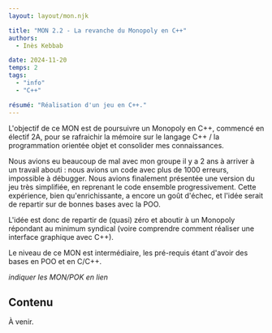 ```yaml
---
layout: layout/mon.njk

title: "MON 2.2 - La revanche du Monopoly en C++"
authors:
  - Inès Kebbab

date: 2024-11-20
temps: 2
tags:
  - "info"
  - "C++"

résumé: "Réalisation d'un jeu en C++."
---
```


L'objectif de ce MON est de poursuivre un Monopoly en C++, commencé en électif 2A, pour se rafraichir la mémoire sur le langage C++ / la programmation orientée objet et consolider mes connaissances.

Nous avions eu beaucoup de mal avec mon groupe il y a 2 ans à arriver à un travail abouti : nous avions un code avec plus de 1000 erreurs, impossible à débugger. Nous avions finalement présentée une version du jeu très simplifiée, en reprenant le code ensemble progressivement. Cette expérience, bien qu'enrichissante, a encore un goût d'échec, et l'idée serait de repartir sur de bonnes bases avec la POO.

L'idée est donc de repartir de (quasi) zéro et aboutir à un Monopoly répondant au minimum syndical (voire comprendre comment réaliser une interface graphique avec C++).

Le niveau de ce MON est intermédiaire, les pré-requis étant d'avoir des bases en POO et en C/C++.

*indiquer les MON/POK en lien*


## Contenu

À venir.